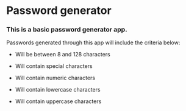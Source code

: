 # Password generator

### This is a basic password generator app.

Passwords generated through this app will include the criteria below:

- Will be between 8 and 128 characters

- Will contain special characters

- Will contain numeric characters

- Will contain lowercase characters

- Will contain uppercase characters